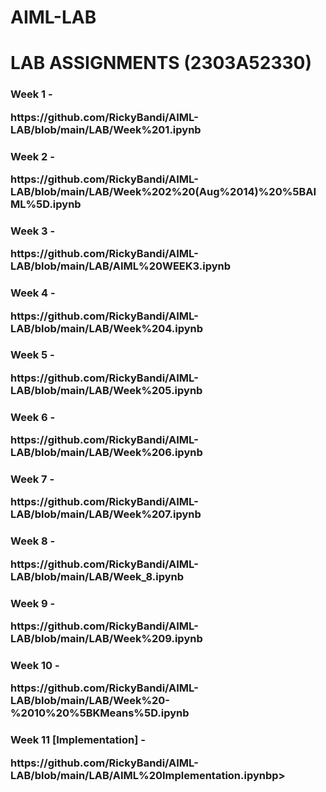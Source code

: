 # AIML-LAB
<h1>LAB ASSIGNMENTS (2303A52330)</h1>

<body>
  <h3>Week 1 - <p>https://github.com/RickyBandi/AIML-LAB/blob/main/LAB/Week%201.ipynb</p></h3>
  <h3>Week 2 - <p>https://github.com/RickyBandi/AIML-LAB/blob/main/LAB/Week%202%20(Aug%2014)%20%5BAIML%5D.ipynb</p></h3>
  <h3>Week 3 - <p>https://github.com/RickyBandi/AIML-LAB/blob/main/LAB/AIML%20WEEK3.ipynb</p></h3>
  <h3>Week 4 - <p>https://github.com/RickyBandi/AIML-LAB/blob/main/LAB/Week%204.ipynb</p></h3>
  <h3>Week 5 - <p>https://github.com/RickyBandi/AIML-LAB/blob/main/LAB/Week%205.ipynb</p></h3>
  <h3>Week 6 - <p>https://github.com/RickyBandi/AIML-LAB/blob/main/LAB/Week%206.ipynb</p></h3>
  <h3>Week 7 - <p>https://github.com/RickyBandi/AIML-LAB/blob/main/LAB/Week%207.ipynb</p></h3>
  <h3>Week 8 - <p>https://github.com/RickyBandi/AIML-LAB/blob/main/LAB/Week_8.ipynb</p></h3>
  <h3>Week 9 - <p>https://github.com/RickyBandi/AIML-LAB/blob/main/LAB/Week%209.ipynb</p></h3>
  <h3>Week 10 - <p>https://github.com/RickyBandi/AIML-LAB/blob/main/LAB/Week%20-%2010%20%5BKMeans%5D.ipynb</p></h3>
  <h3>Week 11 [Implementation] - <p>https://github.com/RickyBandi/AIML-LAB/blob/main/LAB/AIML%20Implementation.ipynbp></h3>
</body>
